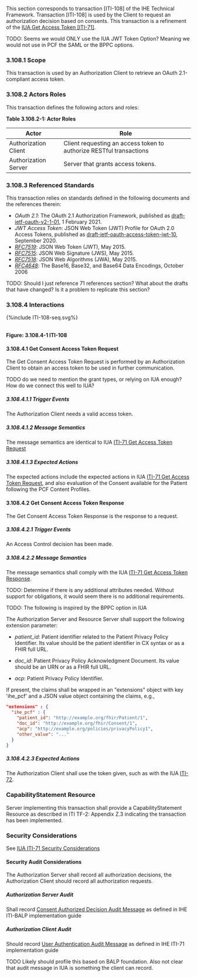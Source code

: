 This section corresponds to transaction \[ITI-108\] of the IHE Technical Framework. Transaction \[ITI-108\] is used by the Client to request an authorization decision based on consents. This transaction is a refinement of the [IUA Get Access Token \[ITI-71\]](https://profiles.ihe.net/ITI/IUA/index.html#371-get-access-token-iti-71).

TODO: Seems we would ONLY use the IUA JWT Token Option? Meaning we would not use in PCF the SAML or the BPPC options.

### 3.108.1 Scope

This transaction is used by an Authorization Client to retrieve an OAuth 2.1-compliant access token.

### 3.108.2 Actors Roles

This transaction defines the following actors and roles:

**Table 3.108.2-1: Actor Roles**

| Actor                | Role                                                                        |
|----------------------|-----------------------------------------------------------------------------|
| Authorization Client | Client requesting an access token to authorize RESTful transactions         |
| Authorization Server | Server that grants access tokens.                                           |

### 3.108.3 Referenced Standards

This transaction relies on standards defined in the following documents and the references therein:

- *OAuth 2.1*: The OAuth 2.1 Authorization Framework, published as [draft-ietf-oauth-v2-1-01](https://datatracker.ietf.org/doc/html/draft-ietf-oauth-v2-1-01), 1 February 2021.
- *JWT Access Token*: JSON Web Token (JWT) Profile for OAuth 2.0 Access Tokens, published as [draft-ietf-oauth-access-token-jwt-10](https://datatracker.ietf.org/doc/html/draft-ietf-oauth-access-token-jwt-10), September 2020.
- *[RFC7519](https://www.rfc-editor.org/rfc/rfc7519)*: JSON Web Token (JWT), May 2015.  
- *[RFC7515](https://www.rfc-editor.org/rfc/rfc7515)*: JSON Web Signature (JWS), May 2015.
- *[RFC7518](https://www.rfc-editor.org/rfc/rfc7518)*: JSON Web Algorithms (JWA), May 2015.
- *[RFC4648](https://www.rfc-editor.org/rfc/rfc4648)*: The Base16, Base32, and Base64 Data Encodings, October 2006

TODO: Should I just reference 71 references section? What about the drafts that have changed? Is it a problem to replicate this section?

### 3.108.4 Interactions

<div>
{%include ITI-108-seq.svg%}
</div>
<br clear="all">

**Figure: 3.108.4-1 ITI-108**

#### 3.108.4.1 Get Consent Access Token Request

The Get Consent Access Token Request is performed by an Authorization Client to obtain an access token to be used in further communication.

TODO do we need to mention the grant types, or relying on IUA enough? How do we connect this well to IUA?

##### 3.108.4.1.1 Trigger Events

The Authorization Client needs a valid access token.

##### 3.108.4.1.2 Message Semantics

The message semantics are identical to IUA [ITI-71 Get Access Token Request](https://profiles.ihe.net/ITI/IUA/index.html#371-get-access-token-iti-71)

##### 3.108.4.1.3 Expected Actions

The expected actions include the expected actions in IUA [ITI-71 Get Access Token Request](https://profiles.ihe.net/ITI/IUA/index.html#371-get-access-token-iti-71), and also evaluation of the Consent available for the Patient following the PCF Content Profiles.

#### 3.108.4.2 Get Consent Access Token Response

The Get Consent Access Token Response is the response to a request.

##### 3.108.4.2.1 Trigger Events

An Access Control decision has been made.

##### 3.108.4.2.2 Message Semantics

The message semantics shall comply with the IUA [ITI-71 Get Access Token Response](https://profiles.ihe.net/ITI/IUA/index.html#37142-get-access-token-response).

TODO: Determine if there is any additional attributes needed. Without support for obligations, it would seem there is no additional requirements.

TODO: The following is inspired by the BPPC option in IUA

The Authorization Server and Resource Server shall support the following extension parameter:

- *patient_id*: Patient identifier related to the Patient Privacy Policy Identifier. Its value should  be the patient identifier in CX syntax or as a FHIR full URL.

- *doc_id*: Patient Privacy Policy Acknowledgment Document. Its value should  be an URN or as a FHIR full URL.

- *acp*: Patient Privacy Policy Identifier.

If present, the claims shall be wrapped in an "extensions" object with key 'ihe_pcf' and a JSON value object containing the claims, e.g.,

```json
"extensions" : {  
  "ihe_pcf" : {  
    "patient_id": "http://example.org/fhir/Patient/1",
    "doc_id": "http://example.org/fhir/Consent/1",
    "acp": "http://example.org/policies/privacyPolicy1",
    "other_value": "..."    
  }  
}
```

##### 3.108.4.2.3 Expected Actions

The Authorization Client shall use the token given, such as with the IUA [ITI-72](https://profiles.ihe.net/ITI/IUA/index.html#372-incorporate-access-token-iti-72).

### CapabilityStatement Resource

Server implementing this transaction shall provide a CapabilityStatement Resource as described in ITI TF-2: Appendix Z.3 indicating the transaction has been implemented.

### Security Considerations

See [IUA ITI-71 Security Considerations](https://profiles.ihe.net/ITI/IUA/index.html#3715-security-considerations)

#### Security Audit Considerations

The Authorization Server shall record all authorization decisions, the Authorization Client should record all authorization requests.

##### Authorization Server Audit 

Shall record [Consent Authorized Decision Audit Message](https://profiles.ihe.net/ITI/BALP/content.html#3576-consent-authorized-decision-audit-message) as defined in IHE ITI-BALP implementation guide

##### Authorization Client Audit

Should record [User Authentication Audit Message](https://profiles.ihe.net/ITI/IUA/index.html#37151-security-audit-considerations) as defined in IHE ITI-71 implementation guide

TODO Likely should profile this based on BALP foundation. Also not clear that audit message in IUA is something the client can record.
